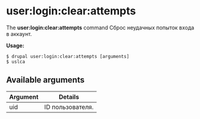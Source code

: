 # user:login:clear:attempts
The **user:login:clear:attempts** command Сброс неудачных попыток входа в аккаунт.

**Usage:**
```
$ drupal user:login:clear:attempts [arguments] 
$ uslca  
```

## Available arguments
Argument | Details
---------|-------------
uid | ID пользователя.
